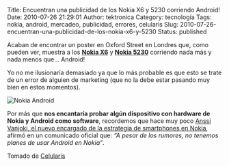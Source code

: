 Title:  Encuentran una publicidad de los Nokia X6 y 5230 corriendo Android!
Date: 2010-07-26 21:29:01
Author: tektronica
Category: tecnología
Tags: nokia, android, mercadeo, publicidad, errores, celularis
Slug: 2010-07-26-encuentran-una-publicidad-de-los-nokia-x6-y-5230
Status: published

Acaban de encontrar un poster en Oxford Street en Londres que, como pueden ver, muestra a los **[Nokia X6](http://www.celularis.com/nokia/caracteristicas-nokia-x6.php)** y **[Nokia 5230](http://www.celularis.com/nokia/nokia-5230.php)** corriendo nada más y nada menos que… Android!

Yo no me ilusionaría demasiado ya que lo más probable es que esto se trate de un error de alguien de marketing (que no la debe estar pasando muy bien en estos momentos).

![Nokia Android](http://www.celularis.com/wp-content/uploads/2010/07/nokia-android.jpg "nokia android")

Por más que **nos encantaría probar algún dispositivo con hardware de Nokia y Android como software**, recordemos que hace muy poco [Anssi Vanjoki, el nuevo encargado de la estrategia de smartphones en Nokia](http://www.celularis.com/nokia/anssi-vanjoki-nseries-con-symbian4-es-una-muy-fuerte-posibilidad.php), afirmó en un comunicado oficial que: *“A pesar de los rumores, no tenemos planes de usar Android en Nokia”*.

Tomado de [Celularis](http://www.celularis.com/nokia/encuentran-una-publicidad-de-los-nokia-x6-y-5230-corriendo-android.php?utm_source=feedburner&utm_medium=feed&utm_campaign=Feed%3A+Celularis+%28Celularis%29&utm_content=Google+Reader)
